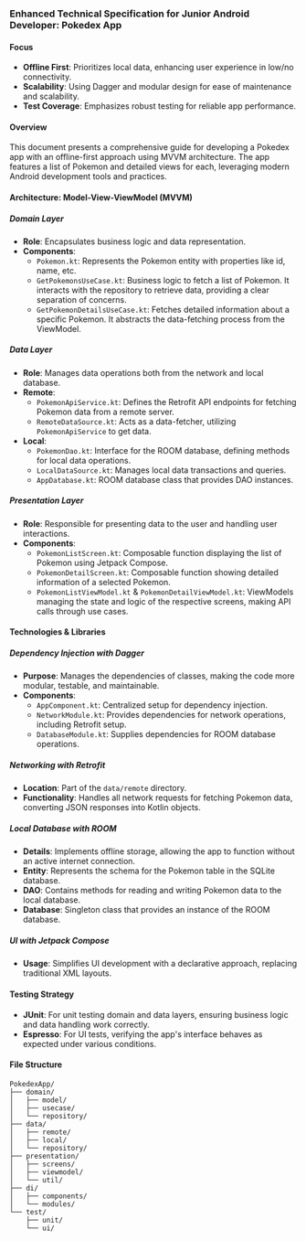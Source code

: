 ### Enhanced Technical Specification for Junior Android Developer: Pokedex App

#### Focus
- **Offline First**: Prioritizes local data, enhancing user experience in low/no connectivity.
- **Scalability**: Using Dagger and modular design for ease of maintenance and scalability.
- **Test Coverage**: Emphasizes robust testing for reliable app performance.

#### Overview
This document presents a comprehensive guide for developing a Pokedex app with an offline-first approach using MVVM architecture. The app features a list of Pokemon and detailed views for each, leveraging modern Android development tools and practices.

#### Architecture: Model-View-ViewModel (MVVM)

##### Domain Layer
- **Role**: Encapsulates business logic and data representation.
- **Components**:
  - `Pokemon.kt`: Represents the Pokemon entity with properties like id, name, etc.
  - `GetPokemonsUseCase.kt`: Business logic to fetch a list of Pokemon. It interacts with the repository to retrieve data, providing a clear separation of concerns.
  - `GetPokemonDetailsUseCase.kt`: Fetches detailed information about a specific Pokemon. It abstracts the data-fetching process from the ViewModel.

##### Data Layer
- **Role**: Manages data operations both from the network and local database.
- **Remote**:
  - `PokemonApiService.kt`: Defines the Retrofit API endpoints for fetching Pokemon data from a remote server.
  - `RemoteDataSource.kt`: Acts as a data-fetcher, utilizing `PokemonApiService` to get data.
- **Local**:
  - `PokemonDao.kt`: Interface for the ROOM database, defining methods for local data operations.
  - `LocalDataSource.kt`: Manages local data transactions and queries.
  - `AppDatabase.kt`: ROOM database class that provides DAO instances.

##### Presentation Layer
- **Role**: Responsible for presenting data to the user and handling user interactions.
- **Components**:
  - `PokemonListScreen.kt`: Composable function displaying the list of Pokemon using Jetpack Compose.
  - `PokemonDetailScreen.kt`: Composable function showing detailed information of a selected Pokemon.
  - `PokemonListViewModel.kt` & `PokemonDetailViewModel.kt`: ViewModels managing the state and logic of the respective screens, making API calls through use cases.

#### Technologies & Libraries

##### Dependency Injection with Dagger
- **Purpose**: Manages the dependencies of classes, making the code more modular, testable, and maintainable.
- **Components**:
  - `AppComponent.kt`: Centralized setup for dependency injection.
  - `NetworkModule.kt`: Provides dependencies for network operations, including Retrofit setup.
  - `DatabaseModule.kt`: Supplies dependencies for ROOM database operations.

##### Networking with Retrofit
- **Location**: Part of the `data/remote` directory.
- **Functionality**: Handles all network requests for fetching Pokemon data, converting JSON responses into Kotlin objects.

##### Local Database with ROOM
- **Details**: Implements offline storage, allowing the app to function without an active internet connection.
- **Entity**: Represents the schema for the Pokemon table in the SQLite database.
- **DAO**: Contains methods for reading and writing Pokemon data to the local database.
- **Database**: Singleton class that provides an instance of the ROOM database.

##### UI with Jetpack Compose
- **Usage**: Simplifies UI development with a declarative approach, replacing traditional XML layouts.

#### Testing Strategy
- **JUnit**: For unit testing domain and data layers, ensuring business logic and data handling work correctly.
- **Espresso**: For UI tests, verifying the app's interface behaves as expected under various conditions.

#### File Structure
```
PokedexApp/
├── domain/
│   ├── model/
│   ├── usecase/
│   └── repository/
├── data/
│   ├── remote/
│   ├── local/
│   └── repository/
├── presentation/
│   ├── screens/
│   ├── viewmodel/
│   └── util/
├── di/
│   ├── components/
│   └── modules/
└── test/
    ├── unit/
    └── ui/
```


